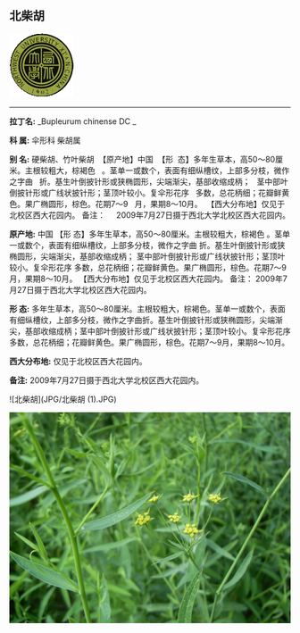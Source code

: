 ## 北柴胡

![西北大学校园网络植物志](JPG/nwu.gif)

---

**拉丁名:**  _Bupleurum chinense DC _

**科 属:** 伞形科 柴胡属

**别 名:** 硬柴胡、竹叶柴胡
 【原产地】中国
 【形  态】多年生草本，高50～80厘米。主根较粗大，棕褐色
  。茎单一或数个，表面有细纵槽纹，上部多分枝，微作之字曲
  折。基生叶倒披针形或狭椭圆形，尖端渐尖，基部收缩成柄；
  茎中部叶倒披针形或广线状披针形；茎顶叶较小。复伞形花序
  多数，总花柄细；花瓣鲜黄色。果广椭圆形，棕色。花期7～9
  月，果期8～10月。
 【西大分布地】仅见于北校区西大花园内。
备注：
    2009年7月27日摄于西北大学北校区西大花园内。

**原产地:** 中国
【形 态】多年生草本，高50～80厘米。主根较粗大，棕褐色
 。茎单一或数个，表面有细纵槽纹，上部多分枝，微作之字曲
 折。基生叶倒披针形或狭椭圆形，尖端渐尖，基部收缩成柄；
 茎中部叶倒披针形或广线状披针形；茎顶叶较小。复伞形花序
 多数，总花柄细；花瓣鲜黄色。果广椭圆形，棕色。花期7～9
 月，果期8～10月。
【西大分布地】仅见于北校区西大花园内。
备注：
 2009年7月27日摄于西北大学北校区西大花园内。

**形  态:** 多年生草本，高50～80厘米。主根较粗大，棕褐色。茎单一或数个，表面有细纵槽纹，上部多分枝，微作之字曲折。基生叶倒披针形或狭椭圆形，尖端渐尖，基部收缩成柄；茎中部叶倒披针形或广线状披针形；茎顶叶较小。复伞形花序多数，总花柄细；花瓣鲜黄色。果广椭圆形，棕色。花期7～9月，果期8～10月。

**西大分布地:** 仅见于北校区西大花园内。

**备注:** 2009年7月27日摄于西北大学北校区西大花园内。

![北柴胡](JPG/北柴胡 (1).JPG) 

![北柴胡](JPG/北柴胡.JPG) 

